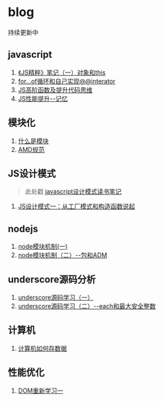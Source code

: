 
# blog
持续更新中

## javascript
1. [《JS精粹》笔记（一）对象和this](https://github.com/liangfung/blog/issues/5)
2. [for...of循环和自己实现@@interator](https://github.com/liangfung/blog/issues/6)
3. [JS高阶函数及提升代码思维](https://github.com/liangfung/blog/issues/8)
4. [JS性能提升--记忆](https://github.com/liangfung/blog/issues/9)

## 模块化
1. [什么是模块](https://github.com/liangfung/blog/issues/11)
2. [AMD规范](https://github.com/liangfung/blog/issues/10)

## JS设计模式
> 此处戳 [javascript设计模式读书笔记](https://github.com/liangfung/javascript-design-partner-reading)
1. [JS设计模式一：从工厂模式和构造函数说起](https://github.com/liangfung/blog/issues/12)

## nodejs
1. [node模块机制(一)](https://github.com/liangfung/blog/issues/1)
2. [node模块机制（二）--包和ADM](https://github.com/liangfung/blog/issues/2)

## underscore源码分析
1. [underscore源码学习（一）](https://github.com/liangfung/blog/issues/3)
2. [underscore源码学习（二）--each和最大安全整数](https://github.com/liangfung/blog/issues/4)

## 计算机
1. [计算机如何存数据](https://github.com/liangfung/blog/issues/7)

## 性能优化
1. [DOM重新学习一]()

